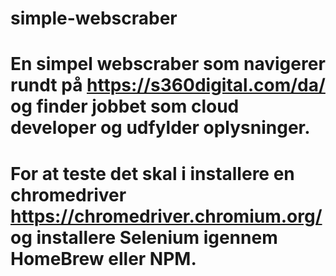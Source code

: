# simple-webscraber

# En simpel webscraber som navigerer rundt på https://s360digital.com/da/ og finder jobbet som cloud developer og udfylder oplysninger.
# For at teste det skal i installere en chromedriver https://chromedriver.chromium.org/ og installere Selenium igennem HomeBrew eller NPM.
